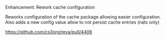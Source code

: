 Enhancement: Rework cache configuration

Reworks configuration of the cache package allowing easier configuration. Also adds a new config value allow to 
not persist cache entries (nats only)

https://github.com/cs3org/reva/pull/4406
